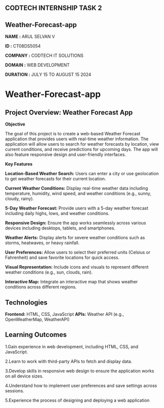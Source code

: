 ## CODTECH INTERNSHIP TASK 2 ##

## Weather-Forecast-app ##

**NAME :** ARUL SELVAN V

**ID :** CT08DS5054

**COMPANY :** CODTECH IT SOLUTIONS

**DOMAIN :** WEB DEVELOPMENT

**DURATION :** JULY 15 TO AUGUST 15 2024

# Weather-Forecast-app

## Project Overview: Weather Forecast App ##

**Objective**

The goal of this project is to create a web-based Weather Forecast application that provides users with real-time weather information. The application will allow users to search for weather forecasts by location, view current conditions, and receive predictions for upcoming days. The app will also feature responsive design and user-friendly interfaces.

**Key Features**

**Location-Based Weather Search:** Users can enter a city or use geolocation to get weather forecasts for their current location.

**Current Weather Conditions:** Display real-time weather data including temperature, humidity, wind speed, and weather conditions (e.g., sunny, cloudy, rainy).

**5-Day Weather Forecast:** Provide users with a 5-day weather forecast including daily highs, lows, and weather conditions.

**Responsive Design:** Ensure the app works seamlessly across various devices including desktops, tablets, and smartphones.

**Weather Alerts:** Display alerts for severe weather conditions such as storms, heatwaves, or heavy rainfall.

**User Preferences:** Allow users to select their preferred units (Celsius or Fahrenheit) and save favorite locations for quick access.

**Visual Representation:** Include icons and visuals to represent different weather conditions (e.g., sun, clouds, rain).

**Interactive Map:** Integrate an interactive map that shows weather conditions across different regions.

## Technologies ##

**Frontend:** HTML, CSS, JavaScript
**APIs:** Weather API (e.g., OpenWeatherMap, WeatherAPI)

## Learning Outcomes ##

1.Gain experience in web development, including HTML, CSS, and JavaScript.

2.Learn to work with third-party APIs to fetch and display data.

3.Develop skills in responsive web design to ensure the application works on all device sizes.

4.Understand how to implement user preferences and save settings across sessions.

5.Experience the process of designing and deploying a web application
